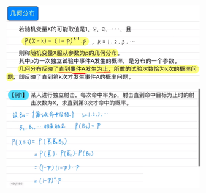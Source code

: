 ![](../photo/Pasted%20image%2020240423144916.png)

![](../photo/Pasted%20image%2020240423144941.png)
